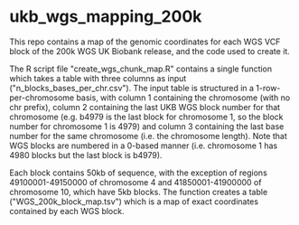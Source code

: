 # ukb_wgs_mapping_200k
This repo contains a map of the genomic coordinates for each WGS VCF block of the 200k WGS UK Biobank release, and the code used to create it.

The R script file "create_wgs_chunk_map.R" contains a single function which takes a table with three columns as input ("n_blocks_bases_per_chr.csv"). 
The input table is structured in a 1-row-per-chromosome basis, with column 1 containing the chromosome (with no chr prefix), column 2 containing 
the last UKB WGS block number for that chromosome (e.g. b4979 is the last block for chromosome 1, so the block number for 
chromosome 1 is 4979) and column 3 containing the last base number for the same chromosome (i.e. the chromosome length). 
Note that WGS blocks are numbered in a 0-based manner (i.e. chromosome 1 has 4980 blocks but the last block is b4979).

Each block contains 50kb of sequence, with the exception of regions 49100001-49150000 of chromosome 4 and 41850001-41900000 of 
chromosome 10, which have 5kb blocks. The function creates a table ("WGS_200k_block_map.tsv") which is a map of exact coordinates contained by 
each WGS block.
